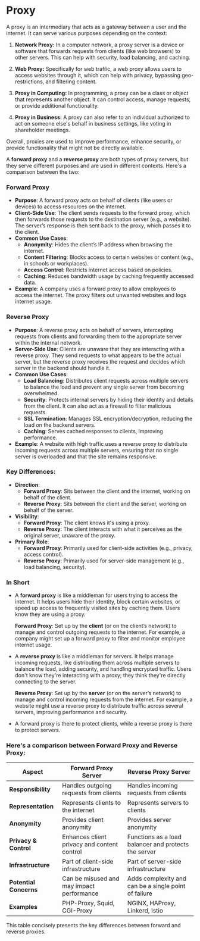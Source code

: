 # Proxy

A proxy is an intermediary that acts as a gateway between a user and the internet. It can serve various purposes depending on the context:

1. **Network Proxy:** In a computer network, a proxy server is a device or software that forwards requests from clients (like web browsers) to other servers. This can help with security, load balancing, and caching.

2. **Web Proxy:** Specifically for web traffic, a web proxy allows users to access websites through it, which can help with privacy, bypassing geo-restrictions, and filtering content.

3. **Proxy in Computing:** In programming, a proxy can be a class or object that represents another object. It can control access, manage requests, or provide additional functionality.

4. **Proxy in Business:** A proxy can also refer to an individual authorized to act on someone else's behalf in business settings, like voting in shareholder meetings.

Overall, proxies are used to improve performance, enhance security, or provide functionality that might not be directly available.

A **forward proxy** and a **reverse proxy** are both types of proxy servers, but they serve different purposes and are used in different contexts. Here's a comparison between the two:

### Forward Proxy

- **Purpose**: A forward proxy acts on behalf of clients (like users or devices) to access resources on the internet.
- **Client-Side Use**: The client sends requests to the forward proxy, which then forwards those requests to the destination server (e.g., a website). The server’s response is then sent back to the proxy, which passes it to the client.
- **Common Use Cases**:
  - **Anonymity**: Hides the client’s IP address when browsing the internet.
  - **Content Filtering**: Blocks access to certain websites or content (e.g., in schools or workplaces).
  - **Access Control**: Restricts internet access based on policies.
  - **Caching**: Reduces bandwidth usage by caching frequently accessed data.
- **Example**: A company uses a forward proxy to allow employees to access the internet. The proxy filters out unwanted websites and logs internet usage.

### Reverse Proxy

- **Purpose**: A reverse proxy acts on behalf of servers, intercepting requests from clients and forwarding them to the appropriate server within the internal network.
- **Server-Side Use**: Clients are unaware that they are interacting with a reverse proxy. They send requests to what appears to be the actual server, but the reverse proxy receives the request and decides which server in the backend should handle it.
- **Common Use Cases**:
  - **Load Balancing**: Distributes client requests across multiple servers to balance the load and prevent any single server from becoming overwhelmed.
  - **Security**: Protects internal servers by hiding their identity and details from the client. It can also act as a firewall to filter malicious requests.
  - **SSL Termination**: Manages SSL encryption/decryption, reducing the load on the backend servers.
  - **Caching**: Serves cached responses to clients, improving performance.
- **Example**: A website with high traffic uses a reverse proxy to distribute incoming requests across multiple servers, ensuring that no single server is overloaded and that the site remains responsive.

### Key Differences:

- **Direction**:
  - **Forward Proxy**: Sits between the client and the internet, working on behalf of the client.
  - **Reverse Proxy**: Sits between the client and the server, working on behalf of the server.
- **Visibility**:
  - **Forward Proxy**: The client knows it's using a proxy.
  - **Reverse Proxy**: The client interacts with what it perceives as the original server, unaware of the proxy.
- **Primary Role**:
  - **Forward Proxy**: Primarily used for client-side activities (e.g., privacy, access control).
  - **Reverse Proxy**: Primarily used for server-side management (e.g., load balancing, security).

### In Short

- A **forward proxy** is like a middleman for users trying to access the internet. It helps users hide their identity, block certain websites, or speed up access to frequently visited sites by caching them. Users know they are using a proxy.

  **Forward Proxy**: Set up by the **client** (or on the client’s network) to manage and control outgoing requests to the internet. For example, a company might set up a forward proxy to filter and monitor employee internet usage.

- A **reverse proxy** is like a middleman for servers. It helps manage incoming requests, like distributing them across multiple servers to balance the load, adding security, and handling encrypted traffic. Users don't know they're interacting with a proxy; they think they're directly connecting to the server.

  **Reverse Proxy**: Set up by the **server** (or on the server’s network) to manage and control incoming requests from the internet. For example, a website might use a reverse proxy to distribute traffic across several servers, improving performance and security.

- A forward proxy is there to protect clients, while a reverse proxy is there to protect servers.

### Here's a comparison between Forward Proxy and Reverse Proxy:

| **Aspect**             | **Forward Proxy Server**                    | **Reverse Proxy Server**                             |
| ---------------------- | ------------------------------------------- | ---------------------------------------------------- |
| **Responsibility**     | Handles outgoing requests from clients      | Handles incoming requests from clients               |
| **Representation**     | Represents clients to the internet          | Represents servers to clients                        |
| **Anonymity**          | Provides client anonymity                   | Provides server anonymity                            |
| **Privacy & Control**  | Enhances client privacy and content control | Functions as a load balancer and protects the server |
| **Infrastructure**     | Part of client-side infrastructure          | Part of server-side infrastructure                   |
| **Potential Concerns** | Can be misused and may impact performance   | Adds complexity and can be a single point of failure |
| **Examples**           | PHP-Proxy, Squid, CGI-Proxy                 | NGINX, HAProxy, Linkerd, Istio                       |

This table concisely presents the key differences between forward and reverse proxies.
